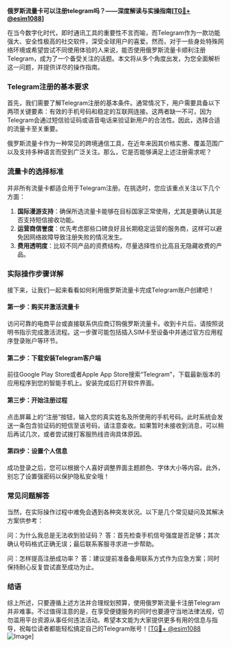 **俄罗斯流量卡可以注册telegram吗？——深度解读与实操指南[[TG💪+ @esim1088](https://t.me/s/esim1088)]**

在当今数字化时代，即时通讯工具的重要性不言而喻，而Telegram作为一款功能强大、安全性极高的社交软件，深受全球用户的喜爱。然而，对于一些身处特殊网络环境或希望尝试不同使用体验的人来说，能否使用俄罗斯流量卡顺利注册Telegram，成为了一个备受关注的话题。本文将从多个角度出发，为您全面解析这一问题，并提供详尽的操作指南。

### Telegram注册的基本要求

首先，我们需要了解Telegram注册的基本条件。通常情况下，用户需要具备以下两项关键要素：有效的手机号码和稳定的互联网连接。这两者缺一不可，因为Telegram会通过短信验证码或语音电话来验证新用户的合法性。因此，选择合适的流量卡至关重要。

俄罗斯流量卡作为一种常见的跨境通信工具，在近年来因其价格实惠、覆盖范围广以及支持多种语言而受到广泛关注。那么，它是否能够满足上述注册需求呢？

### 流量卡的选择标准

并非所有流量卡都适合用于Telegram注册。在挑选时，您应该重点关注以下几个方面：

1. **国际漫游支持**：确保所选流量卡能够在目标国家正常使用，尤其是要确认其是否支持短信接收功能。
2. **运营商信誉度**：优先考虑那些口碑良好且长期稳定运营的服务商，这样可以避免因网络故障导致注册失败的情况发生。
3. **费用透明度**：比较不同产品的资费结构，尽量选择性价比高且无隐藏收费的产品。

### 实际操作步骤详解

接下来，让我们一起来看看如何利用俄罗斯流量卡完成Telegram账户创建吧！

#### 第一步：购买并激活流量卡
访问可靠的电商平台或直接联系供应商订购俄罗斯流量卡。收到卡片后，请按照说明书指示完成激活流程。这一步骤可能包括插入SIM卡至设备中并通过官方应用程序登录账户等环节。

#### 第二步：下载安装Telegram客户端
前往Google Play Store或者Apple App Store搜索“Telegram”，下载最新版本的应用程序到您的智能手机上。安装完成后打开软件界面。

#### 第三步：开始注册过程
点击屏幕上的“注册”按钮，输入您的真实姓名及所使用的手机号码。此时系统会发送一条包含验证码的短信至该号码，请注意查收。如果暂时未接收到消息，可以稍后再试几次，或者尝试拨打客服热线咨询具体原因。

#### 第四步：设置个人信息
成功登录之后，您可以根据个人喜好调整界面主题颜色、字体大小等内容。此外，别忘了设置强密码以保护隐私安全哦！

### 常见问题解答

当然，在实际操作过程中难免会遇到各种突发状况。以下是几个常见疑问及其解决方案供参考：

问：为什么我总是无法收到验证码？
答：首先检查手机信号强度是否足够；其次确认号码格式正确无误；最后联系客服寻求进一步帮助。

问：怎样提高注册成功率？
答：建议提前准备备用联系方式作为应急方案；同时保持耐心反复尝试直至成功为止。

### 结语

综上所述，只要遵循上述方法并合理规划预算，使用俄罗斯流量卡注册Telegram并非难事。不过值得注意的是，在享受便捷服务的同时也要遵守当地法律法规，切勿滥用平台资源从事任何违法活动。希望本文能为大家提供更多有用的信息与指导，祝每位读者都能轻松搞定自己的Telegram账号！[[TG💪+ @esim1088](https://t.me/s/esim1088) ![Image](https://i.postimg.cc/4NQfJmqS/Snipaste-2025-05-13-00-14-12.png)]